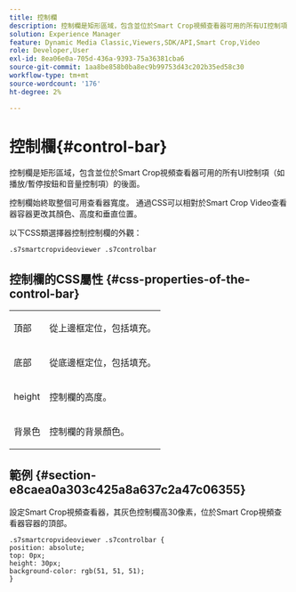 ```yaml
---
title: 控制欄
description: 控制欄是矩形區域，包含並位於Smart Crop視頻查看器可用的所有UI控制項（如播放/暫停按鈕和音量控制項）的後面。
solution: Experience Manager
feature: Dynamic Media Classic,Viewers,SDK/API,Smart Crop,Video
role: Developer,User
exl-id: 8ea06e0a-705d-436a-9393-75a36381cba6
source-git-commit: 1aa8be858b0ba8ec9b99753d43c202b35ed58c30
workflow-type: tm+mt
source-wordcount: '176'
ht-degree: 2%

---
```


# 控制欄{#control-bar}

控制欄是矩形區域，包含並位於Smart Crop視頻查看器可用的所有UI控制項（如播放/暫停按鈕和音量控制項）的後面。

<!--<a id="section_061E550C1C1D4DB2BD663A898895B38C"></a>-->

控制欄始終取整個可用查看器寬度。 通過CSS可以相對於Smart Crop Video查看器容器更改其顏色、高度和垂直位置。

以下CSS類選擇器控制控制欄的外觀：

```
.s7smartcropvideoviewer .s7controlbar
```

## 控制欄的CSS屬性 {#css-properties-of-the-control-bar}

<table id="table_C48C56E696304C9BAFEE71BA9EA9A174"> 
 <tbody> 
  <tr> 
   <td colname="col1"> <p> <span class="codeph"> 頂部 </span> </p> </td> 
   <td colname="col2"> <p>從上邊框定位，包括填充。 </p> </td> 
  </tr> 
  <tr> 
   <td colname="col1"> <p> <span class="codeph"> 底部 </span> </p> </td> 
   <td colname="col2"> <p> 從底邊框定位，包括填充。 </p> </td> 
  </tr> 
  <tr> 
   <td colname="col1"> <p> <span class="codeph"> height </span> </p> </td> 
   <td colname="col2"> <p>控制欄的高度。 </p> </td> 
  </tr> 
  <tr> 
   <td colname="col1"> <p> <span class="codeph"> 背景色 </span> </p> </td> 
   <td colname="col2"> <p>控制欄的背景顏色。 </p> </td> 
  </tr> 
 </tbody> 
</table>

## 範例 {#section-e8caea0a303c425a8a637c2a47c06355}

設定Smart Crop視頻查看器，其灰色控制欄高30像素，位於Smart Crop視頻查看器容器的頂部。

```
.s7smartcropvideoviewer .s7controlbar {  
position: absolute; 
top: 0px; 
height: 30px; 
background-color: rgb(51, 51, 51); 
}
```
